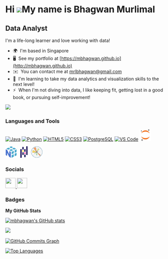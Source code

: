 Hi ![](https://user-images.githubusercontent.com/18350557/176309783-0785949b-9127-417c-8b55-ab5a4333674e.gif)My name is Bhagwan Murlimal
========================================================================================================================================

Data Analyst
------------

I'm a life-long learner and love working with data!

* 🌍  I'm based in Singapore
* 🖥️  See my portfolio at [https://mbhagwan.github.io](http://mbhagwan.github.io)
* ✉️  You can contact me at [mrlbhagwan@gmail.com](mailto:mrlbhagwan@gmail.com)
* 🧠  I'm learning to take my data analytics and visualization skills to the next level!
* ⚡  When I'm not diving into data, I like keeping fit, getting lost in a good book, or pursuing self-improvement!

<a href="https://www.github.com/mbhagwan" target="_blank" rel="noreferrer"><img
src="https://img.shields.io/github/followers/mbhagwan?logo=github&style=for-the-badge&color=0891b2&labelColor=1c1917" /></a>

### Languages and Tools


<p align="left">
  <a href="https://www.oracle.com/java/" target="_blank" rel="noreferrer"><img src="https://raw.githubusercontent.com/danielcranney/readme-generator/main/public/icons/skills/java-colored.svg" width="36" height="36" alt="Java" /></a>
  <a href="https://www.python.org/" target="_blank" rel="noreferrer"><img src="https://raw.githubusercontent.com/danielcranney/readme-generator/main/public/icons/skills/python-colored.svg" width="36" height="36" alt="Python" /></a>
  <a href="https://developer.mozilla.org/en-US/docs/Glossary/HTML5" target="_blank" rel="noreferrer"><img src="https://raw.githubusercontent.com/danielcranney/readme-generator/main/public/icons/skills/html5-colored.svg" width="36" height="36" alt="HTML5" /></a>
  <a href="https://www.w3.org/TR/CSS/#css" target="_blank" rel="noreferrer"><img src="https://raw.githubusercontent.com/danielcranney/readme-generator/main/public/icons/skills/css3-colored.svg" width="36" height="36" alt="CSS3" /></a>
  <a href="https://www.postgresql.org/" target="_blank" rel="noreferrer"><img src="https://raw.githubusercontent.com/danielcranney/readme-generator/main/public/icons/skills/postgresql-colored.svg" width="36" height="36" alt="PostgreSQL" /></a>
  <a href="https://code.visualstudio.com/" target="_blank" rel="noreferrer"><img src="https://raw.githubusercontent.com/danielcranney/readme-generator/main/public/icons/skills/visualstudiocode.svg" width="36" height="36" alt="VS Code" /></a>
  <a href="https://jupyter.org/" target="_blank" rel="noreferrer"><img src="https://github.com/devicons/devicon/blob/master/icons/jupyter/jupyter-original.svg" width="36" height="36" alt="jupyter" /></a>
</p>

<p align="left">
  <a href="https://numpy.org/" target="_blank" rel="noreferrer"><img src="https://github.com/devicons/devicon/blob/master/icons/numpy/numpy-original.svg" width="36" height="36" alt="NumPy" /></a>
  <a href="https://pandas.pydata.org/" target="_blank" rel="noreferrer"><img src="https://github.com/devicons/devicon/blob/master/icons/pandas/pandas-original.svg" width="36" height="36" alt="pandas" /></a>
  <a href="https://matplotlib.org/" target="_blank" rel="noreferrer"><img src="https://github.com/devicons/devicon/blob/master/icons/matplotlib/matplotlib-original.svg" width="36" height="36" alt="Matplotlib" /></a>
</p>

### Socials

<p align="left"> <a href="https://www.github.com/mbhagwan" target="_blank" rel="noreferrer"> <picture> <source media="(prefers-color-scheme: dark)" srcset="https://raw.githubusercontent.com/danielcranney/readme-generator/main/public/icons/socials/github-dark.svg" /> <source media="(prefers-color-scheme: light)" srcset="https://raw.githubusercontent.com/danielcranney/readme-generator/main/public/icons/socials/github.svg" /> <img src="https://raw.githubusercontent.com/danielcranney/readme-generator/main/public/icons/socials/github.svg" width="32" height="32" /> </picture> </a> <a href="https://www.linkedin.com/in/mbhagwan" target="_blank" rel="noreferrer"> <picture> <source media="(prefers-color-scheme: dark)" srcset="https://raw.githubusercontent.com/danielcranney/readme-generator/main/public/icons/socials/linkedin-dark.svg" /> <source media="(prefers-color-scheme: light)" srcset="https://raw.githubusercontent.com/danielcranney/readme-generator/main/public/icons/socials/linkedin.svg" /> <img src="https://raw.githubusercontent.com/danielcranney/readme-generator/main/public/icons/socials/linkedin.svg" width="32" height="32" /> </picture> </a></p>

### Badges

<b>My GitHub Stats</b>

<a href="http://www.github.com/mbhagwan"><img src="https://github-readme-stats.vercel.app/api?username=mbhagwan&show_icons=true&hide=&count_private=true&title_color=0891b2&text_color=ffffff&icon_color=0891b2&bg_color=1c1917&hide_border=true&show_icons=true" alt="mbhagwan's GitHub stats" /></a>

<a href="http://www.github.com/mbhagwan"><img src="https://github-readme-streak-stats.herokuapp.com/?user=mbhagwan&stroke=ffffff&background=1c1917&ring=0891b2&fire=0891b2&currStreakNum=ffffff&currStreakLabel=0891b2&sideNums=ffffff&sideLabels=ffffff&dates=ffffff&hide_border=true" /></a>

<a href="http://www.github.com/mbhagwan"><img src="https://github-readme-activity-graph.cyclic.app/graph?username=mbhagwan&bg_color=1c1917&color=ffffff&line=0891b2&point=ffffff&area_color=1c1917&area=true&hide_border=true&custom_title=GitHub%20Commits%20Graph" alt="GitHub Commits Graph" /></a>

<a href="https://github.com/mbhagwan" align="left"><img src="https://github-readme-stats.vercel.app/api/top-langs/?username=mbhagwan&langs_count=10&title_color=0891b2&text_color=ffffff&icon_color=0891b2&bg_color=1c1917&hide_border=true&locale=en&custom_title=Top%20%Languages" alt="Top Languages" /></a>

